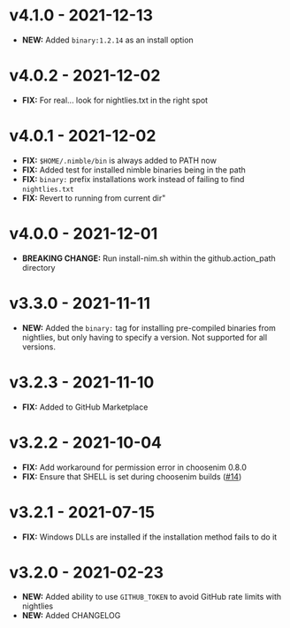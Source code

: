 # v4.1.0 - 2021-12-13

- **NEW:** Added `binary:1.2.14` as an install option

# v4.0.2 - 2021-12-02

- **FIX:** For real... look for nightlies.txt in the right spot

# v4.0.1 - 2021-12-02

- **FIX:** `$HOME/.nimble/bin` is always added to PATH now
- **FIX:** Added test for installed nimble binaries being in the path
- **FIX:** `binary:` prefix installations work instead of failing to find `nightlies.txt`
- **FIX:** Revert to running from current dir"

# v4.0.0 - 2021-12-01

- **BREAKING CHANGE:** Run install-nim.sh within the github.action_path directory

# v3.3.0 - 2021-11-11

- **NEW:** Added the `binary:` tag for installing pre-compiled binaries from nightlies, but only having to specify a version. Not supported for all versions.

# v3.2.3 - 2021-11-10

- **FIX:** Added to GitHub Marketplace

# v3.2.2 - 2021-10-04

- **FIX:** Add workaround for permission error in choosenim 0.8.0
- **FIX:** Ensure that SHELL is set during choosenim builds ([#14](https://github.com/iffy/install-nim/issues/14))

# v3.2.1 - 2021-07-15

- **FIX:** Windows DLLs are installed if the installation method fails to do it

# v3.2.0 - 2021-02-23

- **NEW:** Added ability to use `GITHUB_TOKEN` to avoid GitHub rate limits with nightlies
- **NEW:** Added CHANGELOG

